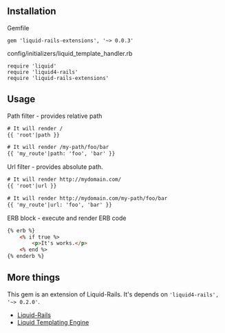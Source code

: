 ## Installation

Gemfile

    gem 'liquid-rails-extensions', '~> 0.0.3'

config/initializers/liquid_template_handler.rb

    require 'liquid'
    require 'liquid4-rails'
    require 'liquid-rails-extensions'

## Usage

Path filter - provides relative path
```html
# It will render /
{{ 'root'|path }}

# It will render /my-path/foo/bar
{{ 'my_route'|path: 'foo', 'bar' }}
```

Url filter - provides absolute path.
```html
# It will render http://mydomain.com/
{{ 'root'|url }}

# It will render http://mydomain.com/my-path/foo/bar
{{ 'my_route'|url: 'foo', 'bar' }}
```

ERB block - execute and render ERB code

```html
{% erb %}
    <% if true %>
        <p>It's works.</p>
    <% end %>
{% enderb %}
```

## More things

This gem is an extension of Liquid-Rails. It's depends on `'liquid4-rails', '~> 0.2.0'`.

- [Liquid-Rails](https://github.com/mikoweb/liquid4-rails)
- [Liquid Templating Engine](https://shopify.github.io/liquid/)
